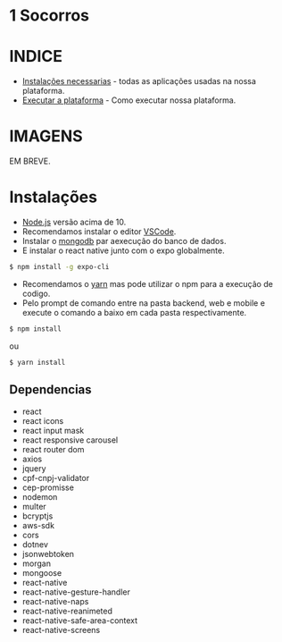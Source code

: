 # 1 Socorros

# INDICE
 - [Instalações necessarias](#instalacoes) - todas as aplicações usadas na nossa plataforma.
 - [Executar a plataforma](#codigos) - Como executar nossa plataforma.
 
# IMAGENS
  EM BREVE.


# Instalações
  - [Node.js](https://nodejs.org/en/) versão acima de 10.
  - Recomendamos instalar o editor [VSCode](https://code.visualstudio.com/download).
  - Instalar o [mongodb](https://www.mongodb.com/download-center) par aexecução do banco de dados.
  - E instalar o react native junto com o expo globalmente.
  ``` sh
  $ npm install -g expo-cli
  ```
  - Recomendamos o [yarn](https://classic.yarnpkg.com/pt-BR/docs/install/#windows-stable) mas pode utilizar o npm para a execução de codigo.
  - Pelo prompt de comando entre na pasta backend, web e mobile e execute o comando a baixo em cada pasta respectivamente.
  ```sh
  $ npm install
  ```
  ou 
  ```
  $ yarn install
  ```
  
  
  ## Dependencias
  - react
  - react icons
  - react input mask
  - react responsive carousel
  - react router dom
  - axios
  - jquery
  - cpf-cnpj-validator
  - cep-promisse
  - nodemon
  - multer
  - bcryptjs
  - aws-sdk
  - cors
  - dotnev
  - jsonwebtoken
  - morgan
  - mongoose
  - react-native
  - react-native-gesture-handler
  - react-native-naps
  - react-native-reanimeted
  - react-native-safe-area-context
  - react-native-screens
